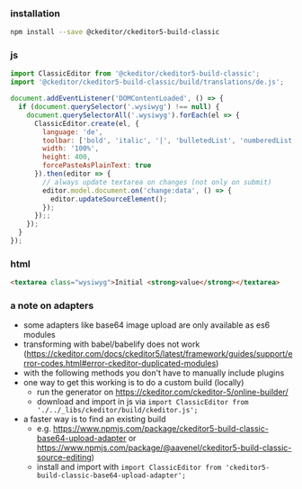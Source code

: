### installation

```bash
npm install --save @ckeditor/ckeditor5-build-classic
```

### js

```js
import ClassicEditor from '@ckeditor/ckeditor5-build-classic';
import '@ckeditor/ckeditor5-build-classic/build/translations/de.js';

document.addEventListener('DOMContentLoaded', () => {
  if (document.querySelector('.wysiwyg') !== null) {
    document.querySelectorAll('.wysiwyg').forEach(el => {
      ClassicEditor.create(el, {
        language: 'de',
        toolbar: ['bold', 'italic', '|', 'bulletedList', 'numberedList'],
        width: '100%',
        height: 400,
        forcePasteAsPlainText: true
      }).then(editor => {
        // always update textarea on changes (not only on submit)
        editor.model.document.on('change:data', () => {
          editor.updateSourceElement();
        });
      });;
    });
  }
});
```

### html

```html
<textarea class="wysiwyg">Initial <strong>value</strong></textarea>
```

### a note on adapters

- some adapters like base64 image upload are only available as es6 modules
- transforming with babel/babelify does not work (https://ckeditor.com/docs/ckeditor5/latest/framework/guides/support/error-codes.html#error-ckeditor-duplicated-modules)
- with the following methods you don't have to manually include plugins
- one way to get this working is to do a custom build (locally)
  - run the generator on https://ckeditor.com/ckeditor-5/online-builder/
  - download and import in js via `import ClassicEditor from './../_libs/ckeditor/build/ckeditor.js';`
- a faster way is to find an existing build
  - e.g. https://www.npmjs.com/package/ckeditor5-build-classic-base64-upload-adapter or https://www.npmjs.com/package/@aavenel/ckeditor5-build-classic-source-editing)
  - install and import with `import ClassicEditor from 'ckeditor5-build-classic-base64-upload-adapter';`
